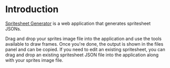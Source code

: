 # Introduction

[Spritesheet Generator](http://cixzhang.github.io/SpritesheetGenerator) is a web application that generates spritesheet JSONs.

Drag and drop your sprites image file into the application and use the tools available to draw frames. Once you're done, the output is shown in the files panel and can be copied. If you need to edit an existing spritesheet, you can drag and drop an existing spritesheet JSON file into the application along with your sprites image file.
